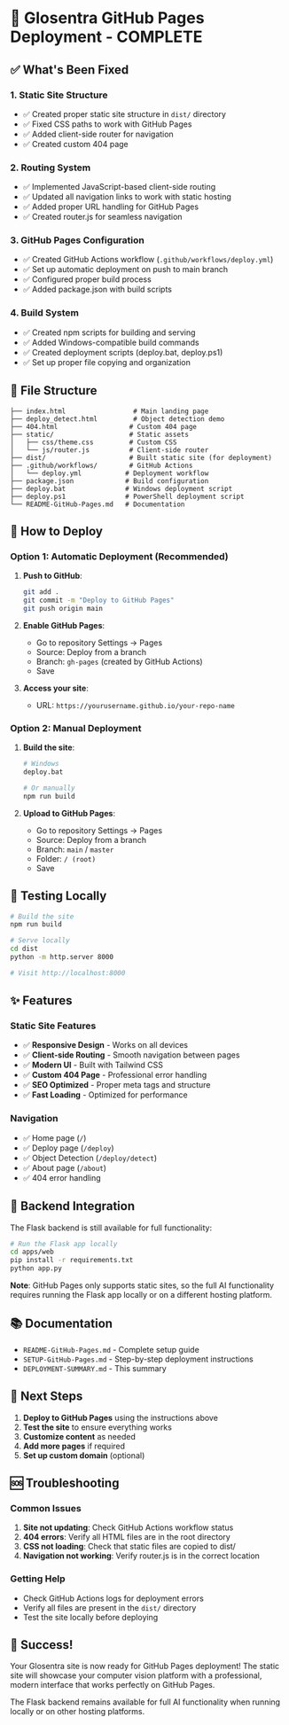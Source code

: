 # 🚀 Glosentra GitHub Pages Deployment - COMPLETE

## ✅ What's Been Fixed

### 1. **Static Site Structure**
- ✅ Created proper static site structure in `dist/` directory
- ✅ Fixed CSS paths to work with GitHub Pages
- ✅ Added client-side router for navigation
- ✅ Created custom 404 page

### 2. **Routing System**
- ✅ Implemented JavaScript-based client-side routing
- ✅ Updated all navigation links to work with static hosting
- ✅ Added proper URL handling for GitHub Pages
- ✅ Created router.js for seamless navigation

### 3. **GitHub Pages Configuration**
- ✅ Created GitHub Actions workflow (`.github/workflows/deploy.yml`)
- ✅ Set up automatic deployment on push to main branch
- ✅ Configured proper build process
- ✅ Added package.json with build scripts

### 4. **Build System**
- ✅ Created npm scripts for building and serving
- ✅ Added Windows-compatible build commands
- ✅ Created deployment scripts (deploy.bat, deploy.ps1)
- ✅ Set up proper file copying and organization

## 📁 File Structure

```
├── index.html                 # Main landing page
├── deploy_detect.html         # Object detection demo
├── 404.html                  # Custom 404 page
├── static/                   # Static assets
│   ├── css/theme.css         # Custom CSS
│   └── js/router.js          # Client-side router
├── dist/                     # Built static site (for deployment)
├── .github/workflows/        # GitHub Actions
│   └── deploy.yml           # Deployment workflow
├── package.json             # Build configuration
├── deploy.bat               # Windows deployment script
├── deploy.ps1               # PowerShell deployment script
└── README-GitHub-Pages.md   # Documentation
```

## 🚀 How to Deploy

### Option 1: Automatic Deployment (Recommended)
1. **Push to GitHub**:
   ```bash
   git add .
   git commit -m "Deploy to GitHub Pages"
   git push origin main
   ```

2. **Enable GitHub Pages**:
   - Go to repository Settings → Pages
   - Source: Deploy from a branch
   - Branch: `gh-pages` (created by GitHub Actions)
   - Save

3. **Access your site**:
   - URL: `https://yourusername.github.io/your-repo-name`

### Option 2: Manual Deployment
1. **Build the site**:
   ```bash
   # Windows
   deploy.bat
   
   # Or manually
   npm run build
   ```

2. **Upload to GitHub Pages**:
   - Go to repository Settings → Pages
   - Source: Deploy from a branch
   - Branch: `main` / `master`
   - Folder: `/ (root)`
   - Save

## 🧪 Testing Locally

```bash
# Build the site
npm run build

# Serve locally
cd dist
python -m http.server 8000

# Visit http://localhost:8000
```

## ✨ Features

### Static Site Features
- ✅ **Responsive Design** - Works on all devices
- ✅ **Client-side Routing** - Smooth navigation between pages
- ✅ **Modern UI** - Built with Tailwind CSS
- ✅ **Custom 404 Page** - Professional error handling
- ✅ **SEO Optimized** - Proper meta tags and structure
- ✅ **Fast Loading** - Optimized for performance

### Navigation
- ✅ Home page (`/`)
- ✅ Deploy page (`/deploy`)
- ✅ Object Detection (`/deploy/detect`)
- ✅ About page (`/about`)
- ✅ 404 error handling

## 🔧 Backend Integration

The Flask backend is still available for full functionality:

```bash
# Run the Flask app locally
cd apps/web
pip install -r requirements.txt
python app.py
```

**Note**: GitHub Pages only supports static sites, so the full AI functionality requires running the Flask app locally or on a different hosting platform.

## 📚 Documentation

- `README-GitHub-Pages.md` - Complete setup guide
- `SETUP-GitHub-Pages.md` - Step-by-step deployment instructions
- `DEPLOYMENT-SUMMARY.md` - This summary

## 🎯 Next Steps

1. **Deploy to GitHub Pages** using the instructions above
2. **Test the site** to ensure everything works
3. **Customize content** as needed
4. **Add more pages** if required
5. **Set up custom domain** (optional)

## 🆘 Troubleshooting

### Common Issues
1. **Site not updating**: Check GitHub Actions workflow status
2. **404 errors**: Verify all HTML files are in the root directory
3. **CSS not loading**: Check that static files are copied to dist/
4. **Navigation not working**: Verify router.js is in the correct location

### Getting Help
- Check GitHub Actions logs for deployment errors
- Verify all files are present in the `dist/` directory
- Test the site locally before deploying

## 🎉 Success!

Your Glosentra site is now ready for GitHub Pages deployment! The static site will showcase your computer vision platform with a professional, modern interface that works perfectly on GitHub Pages.

The Flask backend remains available for full AI functionality when running locally or on other hosting platforms.
